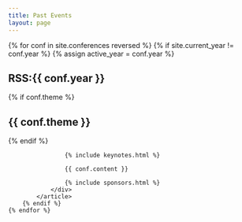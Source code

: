 ```yaml
---
title: Past Events
layout: page
---
```

<div class="container">
	{% for conf in site.conferences reversed %}
        {% if site.current_year != conf.year %}
	        {% assign active_year = conf.year %}
            <article class="row">
                <div class="col-md-12">
                    <h1>RSS:{{ conf.year }}</h1>
                    {% if conf.theme %}<h2>{{ conf.theme }}</h2>{% endif %}

                    {% include keynotes.html %}

                    {{ conf.content }}

                    {% include sponsors.html %}
                </div>
            </article>
        {% endif %}
    {% endfor %}
</div>